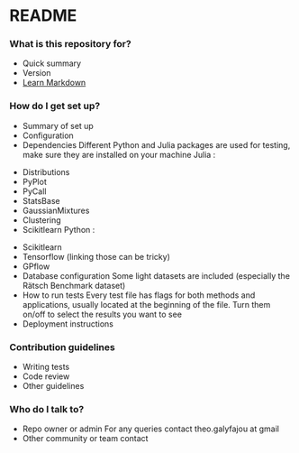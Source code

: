 # README #


### What is this repository for? ###

* Quick summary
* Version
* [Learn Markdown](https://bitbucket.org/tutorials/markdowndemo)

### How do I get set up? ###

* Summary of set up
* Configuration
* Dependencies
Different Python and Julia packages are used for testing, make sure they are installed on your machine
Julia :

- Distributions
- PyPlot
- PyCall
- StatsBase
- GaussianMixtures
- Clustering
- Scikitlearn
Python : 
* Scikitlearn
* Tensorflow (linking those can be tricky)
* GPflow
* Database configuration
Some light datasets are included (especially the Rätsch Benchmark dataset)
* How to run tests
Every test file has flags for both methods and applications, usually located at the beginning of the file. Turn them on/off to select the results you want to see
* Deployment instructions

### Contribution guidelines ###

* Writing tests
* Code review
* Other guidelines

### Who do I talk to? ###

* Repo owner or admin
For any queries contact theo.galyfajou at gmail
* Other community or team contact
